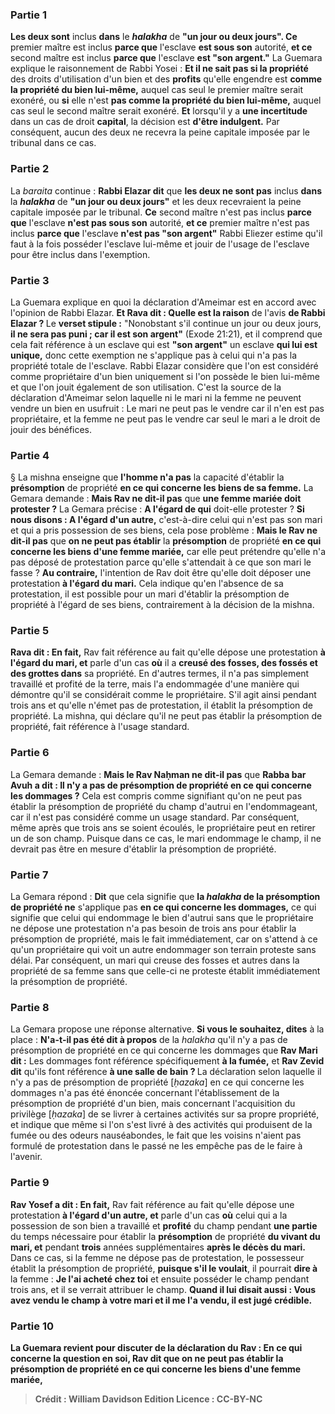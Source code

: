 
### Partie 1
<b>Les deux sont</b> inclus <b>dans</b> le <b><i>halakha</i></b> de <b>"un jour ou deux jours". Ce</b> premier maître est inclus <b>parce que</b> l'esclave <b>est sous son</b> autorité, <b>et ce</b> second maître est inclus <b>parce que</b> l'esclave <b>est "son argent."</b> La Guemara explique le raisonnement de Rabbi Yosei : <b>Et il ne sait pas si la propriété</b> des droits d'utilisation d'un bien et des <b>profits</b> qu'elle engendre est <b>comme la propriété du bien lui-même,</b> auquel cas seul le premier maître serait exonéré, ou <b>si</b> elle n'est <b>pas comme la propriété du bien lui-même,</b> auquel cas seul le second maître serait exonéré. <b>Et</b> lorsqu'il y a <b>une incertitude</b> dans un cas de droit <b>capital</b>, la décision est <b>d'être indulgent.</b> Par conséquent, aucun des deux ne recevra la peine capitale imposée par le tribunal dans ce cas.

### Partie 2
La <i>baraita</i> continue : <b>Rabbi Elazar dit</b> que <b>les deux ne sont pas</b> inclus <b>dans</b> la <b><i>halakha</i></b> de <b>"un jour ou deux jours"</b> et les deux recevraient la peine capitale imposée par le tribunal. <b>Ce</b> second maître n'est pas inclus <b>parce que</b> l'esclave <b>n'est pas sous son</b> autorité, <b>et ce</b> premier maître n'est pas inclus <b>parce que</b> l'esclave <b>n'est pas "son argent"</b> Rabbi Eliezer estime qu'il faut à la fois posséder l'esclave lui-même et jouir de l'usage de l'esclave pour être inclus dans l'exemption.

### Partie 3
La Guemara explique en quoi la déclaration d'Ameimar est en accord avec l'opinion de Rabbi Elazar. <b>Et Rava dit : Quelle est la raison</b> de l'avis <b>de Rabbi Elazar ? </b> Le <b>verset stipule :</b> "Nonobstant s'il continue un jour ou deux jours, <b>il ne sera pas puni ; car il est son argent"</b> (Exode 21:21), et il comprend que cela fait référence à un esclave qui est <b>"son argent"</b> un esclave <b>qui lui est unique,</b> donc cette exemption ne s'applique pas à celui qui n'a pas la propriété totale de l'esclave. Rabbi Elazar considère que l'on est considéré comme propriétaire d'un bien uniquement si l'on possède le bien lui-même et que l'on jouit également de son utilisation. C'est la source de la déclaration d'Ameimar selon laquelle ni le mari ni la femme ne peuvent vendre un bien en usufruit : Le mari ne peut pas le vendre car il n'en est pas propriétaire, et la femme ne peut pas le vendre car seul le mari a le droit de jouir des bénéfices.

### Partie 4
§ La mishna enseigne que <b>l'homme n'a pas</b> la capacité d'établir la <b>présomption</b> de propriété <b>en ce qui concerne les biens de sa femme.</b> La Gemara demande : <b>Mais Rav ne dit-il pas</b> que <b>une femme mariée doit protester ?</b> La Gemara précise : <b>A l'égard de qui</b> doit-elle protester ? <b>Si nous disons : A l'égard d'un autre,</b> c'est-à-dire celui qui n'est pas son mari et qui a pris possession de ses biens, cela pose problème : <b>Mais le Rav ne dit-il pas</b> que <b>on ne peut pas établir</b> la <b>présomption</b> de propriété <b>en ce qui concerne les biens d'une femme mariée,</b> car elle peut prétendre qu'elle n'a pas déposé de protestation parce qu'elle s'attendait à ce que son mari le fasse ? <b>Au contraire,</b> l'intention de Rav doit être qu'elle doit déposer une protestation <b>à l'égard du mari.</b> Cela indique qu'en l'absence de sa protestation, il est possible pour un mari d'établir la présomption de propriété à l'égard de ses biens, contrairement à la décision de la mishna.

### Partie 5
<b>Rava dit : En fait,</b> Rav fait référence au fait qu'elle dépose une protestation <b>à l'égard du mari, et</b> parle d'un cas <b>où</b> il a <b>creusé des fosses, des fossés et des grottes dans</b> sa propriété. En d'autres termes, il n'a pas simplement travaillé et profité de la terre, mais l'a endommagée d'une manière qui démontre qu'il se considérait comme le propriétaire. S'il agit ainsi pendant trois ans et qu'elle n'émet pas de protestation, il établit la présomption de propriété. La mishna, qui déclare qu'il ne peut pas établir la présomption de propriété, fait référence à l'usage standard.

### Partie 6
La Gemara demande : <b>Mais le Rav Naḥman ne dit-il pas</b> que <b>Rabba bar Avuh a dit : Il n'y a pas de présomption de propriété en ce qui concerne les dommages ?</b> Cela est compris comme signifiant qu'on ne peut pas établir la présomption de propriété du champ d'autrui en l'endommageant, car il n'est pas considéré comme un usage standard. Par conséquent, même après que trois ans se soient écoulés, le propriétaire peut en retirer un de son champ. Puisque dans ce cas, le mari endommage le champ, il ne devrait pas être en mesure d'établir la présomption de propriété.

### Partie 7
La Gemara répond : <b>Dit</b> que cela signifie que <b>la <i>halakha</i> de la présomption de propriété ne</b> s'applique pas <b>en ce qui concerne les dommages,</b> ce qui signifie que celui qui endommage le bien d'autrui sans que le propriétaire ne dépose une protestation n'a pas besoin de trois ans pour établir la présomption de propriété, mais le fait immédiatement, car on s'attend à ce qu'un propriétaire qui voit un autre endommager son terrain proteste sans délai. Par conséquent, un mari qui creuse des fosses et autres dans la propriété de sa femme sans que celle-ci ne proteste établit immédiatement la présomption de propriété.

### Partie 8
La Gemara propose une réponse alternative. <b>Si vous le souhaitez, dites</b> à la place : <b>N'a-t-il pas été dit à propos</b> de la <i>halakha</i> qu'il n'y a pas de présomption de propriété en ce qui concerne les dommages que <b>Rav Mari dit :</b> Les dommages font référence spécifiquement <b>à la fumée,</b> et <b>Rav Zevid dit</b> qu'ils font référence <b>à une salle de bain ? </b> La déclaration selon laquelle il n'y a pas de présomption de propriété [<i>ḥazaka</i>] en ce qui concerne les dommages n'a pas été énoncée concernant l'établissement de la présomption de propriété d'un bien, mais concernant l'acquisition du privilège [<i>ḥazaka</i>] de se livrer à certaines activités sur sa propre propriété, et indique que même si l'on s'est livré à des activités qui produisent de la fumée ou des odeurs nauséabondes, le fait que les voisins n'aient pas formulé de protestation dans le passé ne les empêche pas de le faire à l'avenir.

### Partie 9
<b>Rav Yosef a dit : En fait,</b> Rav fait référence au fait qu'elle dépose une protestation <b>à l'égard d'un autre, et</b> parle d'un cas <b>où</b> celui qui a la possession de son bien a travaillé et <b>profité</b> du champ pendant <b>une partie</b> du temps nécessaire pour établir la <b>présomption</b> de propriété <b>du vivant du mari, et</b> pendant <b>trois</b> années supplémentaires <b>après le décès du mari. </b> Dans ce cas, si la femme ne dépose pas de protestation, le possesseur établit la présomption de propriété, <b>puisque s'il le voulait</b>, il pourrait <b>dire à</b> la femme : <b>Je l'ai acheté chez toi</b> et ensuite posséder le champ pendant trois ans, et il se verrait attribuer le champ. <b>Quand il lui disait aussi : <b>Vous avez vendu</b> le champ <b>à</b> votre mari <b>et il me l'a vendu, il est jugé crédible.</b>

### Partie 10
La Guemara revient pour discuter de la déclaration du Rav : En ce qui concerne <b>la</b> question <b>en soi, Rav dit</b> que <b>on ne peut pas établir</b> la <b>présomption</b> de propriété <b>en ce qui concerne les biens d'une femme mariée,</b>

>Crédit : William Davidson Edition
>Licence : CC-BY-NC